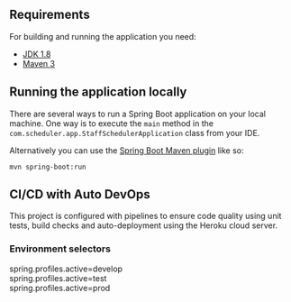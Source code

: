 ## Requirements

For building and running the application you need:

- [JDK 1.8](http://www.oracle.com/technetwork/java/javase/downloads/jdk8-downloads-2133151.html)
- [Maven 3](https://maven.apache.org)

## Running the application locally

There are several ways to run a Spring Boot application on your local machine. One way is to execute the `main` method in the `com.scheduler.app.StaffSchedulerApplication` class from your IDE.

Alternatively you can use the [Spring Boot Maven plugin](https://docs.spring.io/spring-boot/docs/current/reference/html/build-tool-plugins-maven-plugin.html) like so:

```shell
mvn spring-boot:run
```

## CI/CD with Auto DevOps
This project is configured with pipelines to ensure code quality using unit tests, build checks and auto-deployment using the Heroku cloud server.



### Environment selectors
spring.profiles.active=develop  
spring.profiles.active=test  
spring.profiles.active=prod  
